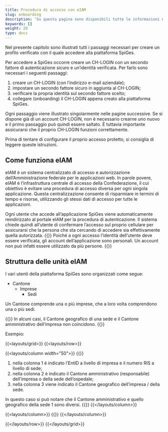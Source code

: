 ```yaml
---
title: Procedura di accesso con eIAM
slug: onboarding
description: 'Su questa pagina sono disponibili tutte le informazioni necessarie per accedere alla piattaforma SpiGes.'
keywords: []
weight: 20
type: docs
---
```


Nel presente capitolo sono illustrati tutti i passaggi necessari per creare un profilo verificato con il quale accedere alla piattaforma SpiGes.

Per accedere a SpiGes occorre creare un CH-LOGIN con un secondo fattore di autenticazione sicuro e un’identità verificata. Per farlo sono necessari i seguenti passaggi:

1.	 creare un CH-LOGIN (con l’indirizzo e-mail aziendale);
2.	 impostare un secondo fattore sicuro in aggiunta al CH-LOGIN;
3.	 verificare la propria identità sul secondo fattore scelto;
4.	 collegare (onboarding) il CH-LOGIN appena creato alla piattaforma SpiGes.

Ogni passaggio viene illustrato singolarmente nelle pagine successive. Se si dispone già di un account CH-LOGIN, non è necessario crearne uno nuovo e il primo passaggio può quindi essere saltato. È tuttavia importante assicurarsi che il proprio CH-LOGIN funzioni correttamente.

Prima di tentare di configurare il proprio accesso protetto, si consiglia di leggere queste istruzioni.

## Come funziona eIAM

eIAM è un sistema centralizzato di accesso e autorizzazione dell’Amministrazione federale per le applicazioni web. In parole povere, eIAM è l’infrastruttura centrale di accesso della Confederazione, il cui obiettivo è evitare una procedura di accesso diversa per ogni singola applicazione. Questa centralizzazione consente di risparmiare in termini di tempo e risorse, utilizzando gli stessi dati di accesso per tutte le applicazioni.

Ogni utente che accede all’applicazione SpiGes viene automaticamente reindirizzato al portale eIAM per la procedura di autenticazione. Il sistema chiede quindi all’utente di confermare l’accesso sul proprio cellulare per assicurarsi che la persona che sta cercando di accedere sia effettivamente quella autorizzata.
{{<alert color="warning">}}
Poiché a ogni accesso l’identità dell’utente deve essere verificata, gli account dell’applicazione sono personali. Un account non può infatti essere utilizzato da più persone.
{{</alert>}}

## Struttura delle unità eIAM

I vari utenti della piattaforma SpiGes sono organizzati come segue:

-  Cantone
    -  Imprese <!--Aziende-->
        -  Sedi

Un Cantone comprende una o più imprese, che a loro volta comprendono una o più sedi.

{{<alert color="warning">}}
In alcuni casi, il Cantone geografico di una sede e il Cantone amministrativo dell’impresa non coincidono.
{{</alert>}}

Esempio:

{{<layouts/grid>}}
{{<layouts/row>}}

{{<layouts/column width="50">}}
{{<markdown>}}

1. nella colonna 1 è indicato l’EntID a livello di impresa e il numero RIS a livello di sede;
2. nella colonna 2 è indicato il Cantone amministrativo (responsabile) dell’impresa o della sede dell’ospedale;
3. nella colonna 3 viene indicato il Cantone geografico dell’impresa / della sede.

In questo caso si può notare che il Cantone amministrativo e quello geografico della sede 1 sono diversi.
{{</markdown>}}
{{</layouts/column>}}

{{<layouts/column>}}
{{<insertImage image="Visu_entreprise.png" class="edge max-w-90">}}
{{</layouts/column>}}

{{</layouts/row>}}
{{</layouts/grid>}}


 
